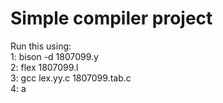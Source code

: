 <h1>Simple compiler project </h1>
Run this using: 
<br>
1: bison -d 1807099.y <br>
2: flex 1807099.l <br>
3: gcc lex.yy.c 1807099.tab.c <br>
4: a<br>

